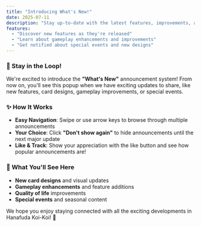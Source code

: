 ```yaml
---
title: "Introducing What's New!"
date: 2025-07-11
description: "Stay up-to-date with the latest features, improvements, and news in Hanafuda Koi-Koi!"
features:
  - "Discover new features as they're released"
  - "Learn about gameplay enhancements and improvements" 
  - "Get notified about special events and new designs"
---
```


### 📢 Stay in the Loop!

We're excited to introduce the **"What's New"** announcement system! From now on, you'll see this popup when we have exciting updates to share, like new features, card designs, gameplay improvements, or special events.

### ✨ How It Works
- **Easy Navigation**: Swipe or use arrow keys to browse through multiple announcements
- **Your Choice**: Click **"Don't show again"** to hide announcements until the next major update
- **Like & Track**: Show your appreciation with the like button and see how popular announcements are!

### 🎯 What You'll See Here
- **New card designs** and visual updates
- **Gameplay enhancements** and feature additions  
- **Quality of life** improvements
- **Special events** and seasonal content

We hope you enjoy staying connected with all the exciting developments in Hanafuda Koi-Koi! 🌸